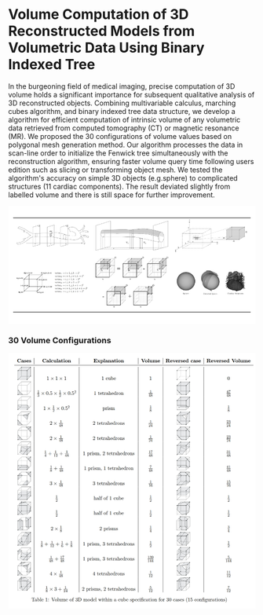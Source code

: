 # Volume Computation of 3D Reconstructed Models from Volumetric Data Using Binary Indexed Tree

In the burgeoning field of medical imaging, precise computation of 3D volume holds a significant importance for subsequent qualitative analysis of 3D reconstructed objects. Combining multivariable calculus, marching cubes algorithm, and binary indexed tree data structure, we develop a algorithm for efficient computation of intrinsic volume of any volumetric data retrieved from computed tomography (CT) or magnetic resonance (MR). We proposed the 30 configurations of volume values based on polygonal mesh generation method. Our algorithm processes the data in scan-line order to initialize the Fenwick tree simultaneously with the reconstruction algorithm, ensuring faster volume query time following users edition such as slicing or transforming object mesh. We tested the algorithm's accuracy on simple 3D objects (e.g.sphere) to complicated structures (11 cardiac components). The result deviated slightly from labelled volume and there is still space for further improvement.

<div style="background-color: white; padding: 10px;">
  
|  |  |  |
|----------|----------|----------|
| <img src="imgs/Integral_Surface_Function.png" width="200"/> | <img src="imgs/Exclusion.png" width="200"/> | <img src="imgs/Triple_Integral.png" width="200"/> |
| <img src="imgs/Binary_Vertices.png" width="200"/> | <img src="imgs/3D_BIT.png" width="200"/> | <img src="imgs/Experiment.png" width="200"/> |
</div>

### 30 Volume Configurations
![VolumeConfigurations](imgs/VolumeConfigurations.png)